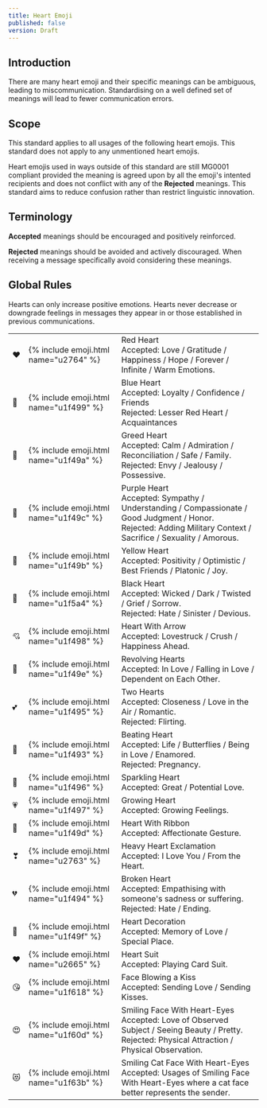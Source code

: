 ```yaml
---
title: Heart Emoji
published: false
version: Draft
---
```


## Introduction

There are many heart emoji and their specific meanings can be ambiguous, leading to miscommunication.
Standardising on a well defined set of meanings will lead to fewer communication errors.

## Scope

This standard applies to all usages of the following heart emojis. This standard does not apply to any unmentioned heart emojis.

Heart emojis used in ways outside of this standard are still MG0001 compliant provided the meaning is agreed upon by all the emoji's intented recipients and does not conflict with any of the **Rejected** meanings. This standard aims to reduce confusion rather than restrict linguistic innovation.

## Terminology

**Accepted** meanings should be encouraged and positively reinforced.


**Rejected** meanings should be avoided and actively discouraged.  When receiving a message specifically avoid considering these meanings.

## Global Rules

Hearts can only increase positive emotions.  Hearts never decrease or downgrade feelings in messages they appear in or those established in previous communications.

<table class="bigtable">
  <tr>
    <td><emoji>❤</emoji></td>
    <td>{% include emoji.html name="u2764" %}</td>
    <td>
      Red Heart<br>
      Accepted: Love / Gratitude / Happiness / Hope / Forever / Infinite / Warm Emotions.
    </td>
  </tr>
  <tr>
    <td><emoji>💙</emoji></td>
    <td>{% include emoji.html name="u1f499" %}</td>
    <td>
      Blue Heart<br>
      Accepted: Loyalty / Confidence / Friends<br>Rejected: Lesser Red Heart / Acquaintances
    </td>
  </tr>
  <tr>
    <td><emoji>💚</emoji></td>
    <td>{% include emoji.html name="u1f49a" %}</td>
    <td>
      Greed Heart<br>
      Accepted: Calm / Admiration / Reconciliation / Safe / Family.<br>Rejected: Envy / Jealousy / Possessive.
    </td>
  </tr>
  <tr>
    <td><emoji>💜</emoji></td>
    <td>{% include emoji.html name="u1f49c" %}</td>
    <td>
      Purple Heart<br>
      Accepted: Sympathy / Understanding / Compassionate / Good Judgment / Honor.<br>
      Rejected: Adding Military Context / Sacrifice / Sexuality / Amorous.
    </td>
  </tr>
  <tr>
    <td><emoji>💛</emoji></td>
    <td>{% include emoji.html name="u1f49b" %}</td>
    <td>
      Yellow Heart<br>
      Accepted: Positivity / Optimistic / Best Friends / Platonic / Joy.
    </td>
  </tr>
  <tr>
    <td><emoji>🖤</emoji></td>
    <td>{% include emoji.html name="u1f5a4" %}</td>
    <td>
      Black Heart<br>
      Accepted: Wicked / Dark / Twisted / Grief / Sorrow.<br>
      Rejected: Hate / Sinister / Devious.
    </td>
  </tr>
  <tr>
    <td><emoji>💘</emoji></td>
    <td>{% include emoji.html name="u1f498" %}</td>
    <td>
      Heart With Arrow<br>
      Accepted: Lovestruck / Crush / Happiness Ahead.
    </td>
  </tr>
  <tr>
    <td><emoji>💞</emoji></td>
    <td>{% include emoji.html name="u1f49e" %}</td>
    <td>
      Revolving Hearts<br>
      Accepted: In Love / Falling in Love / Dependent on Each Other.
    </td>
  </tr>
  <tr>
    <td><emoji>💕</emoji></td>
    <td>{% include emoji.html name="u1f495" %}</td>
    <td>
      Two Hearts<br>
      Accepted: Closeness / Love in the Air / Romantic.<br>
      Rejected: Flirting.
    </td>
  </tr>
  <tr>
    <td><emoji>💓</emoji></td>
    <td>{% include emoji.html name="u1f493" %}</td>
    <td>
      Beating Heart<br>
      Accepted: Life / Butterflies / Being in Love / Enamored.<br>
      Rejected: Pregnancy.
    </td>
  </tr>
  <tr>
    <td><emoji>💖</emoji></td>
    <td>{% include emoji.html name="u1f496" %}</td>
    <td>
      Sparkling Heart<br>
      Accepted: Great / Potential Love.
    </td>
  </tr>
  <tr>
    <td><emoji>💗</emoji></td>
    <td>{% include emoji.html name="u1f497" %}</td>
    <td>
      Growing Heart<br>
      Accepted: Growing Feelings.
    </td>
  </tr>
  <tr>
    <td><emoji>💝</emoji></td>
    <td>{% include emoji.html name="u1f49d" %}</td>
    <td>
      Heart With Ribbon<br>
      Accepted: Affectionate Gesture.
    </td>
  </tr>
  <tr>
    <td><emoji>❣</emoji></td>
    <td>{% include emoji.html name="u2763" %}</td>
    <td>
      Heavy Heart Exclamation<br>
      Accepted: I Love You / From the Heart.
    </td>
  </tr>
  <tr>
    <td><emoji>💔</emoji></td>
    <td>{% include emoji.html name="u1f494" %}</td>
    <td>
      Broken Heart<br>
      Accepted: Empathising with someone's sadness or suffering.<br>
      Rejected: Hate / Ending.
    </td>
  </tr>
  <tr>
    <td><emoji>💟</emoji></td>
    <td>{% include emoji.html name="u1f49f" %}</td>
    <td>
      Heart Decoration<br>
      Accepted: Memory of Love / Special Place.
    </td>
  </tr>
  <tr>
    <td><emoji>♥️</emoji></td>
    <td>{% include emoji.html name="u2665" %}</td>
    <td>
      Heart Suit<br>
      Accepted: Playing Card Suit.
    </td>
  </tr>
  <tr>
    <td><emoji>😘</emoji></td>
    <td>{% include emoji.html name="u1f618" %}</td>
    <td>
      Face Blowing a Kiss<br>
      Accepted: Sending Love / Sending Kisses.
    </td>
  </tr>
  <tr>
    <td><emoji>😍</emoji></td>
    <td>{% include emoji.html name="u1f60d" %}</td>
    <td>
      Smiling Face With Heart-Eyes<br>
      Accepted: Love of Observed Subject / Seeing Beauty / Pretty.<br>
      Rejected: Physical Attraction / Physical Observation.
    </td>
  </tr>
  <tr>
    <td><emoji>😻</emoji></td>
    <td>{% include emoji.html name="u1f63b" %}</td>
    <td>
      Smiling Cat Face With Heart-Eyes<br>
      Accepted: Usages of Smiling Face With Heart-Eyes where a cat face better represents the sender.
    </td>
  </tr>
</table>
